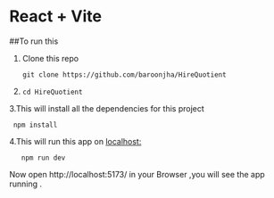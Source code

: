 # React + Vite

##To run this 

1. Clone this repo 
    ```t
    git clone https://github.com/baroonjha/HireQuotient
3. ```t
   cd HireQuotient
   ```
3.This will install all the dependencies for this project
  ```t
   npm install
   ```
4.This will run this app on [localhost:](http://localhost:5173/)
```t
   npm run dev
   ```
   
Now open  http://localhost:5173/ in  your Browser ,you will see the app running .
